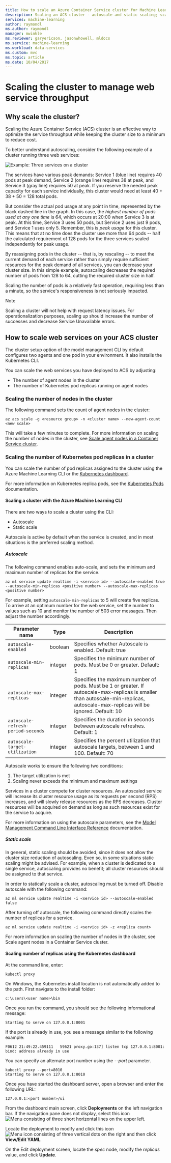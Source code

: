 ```yaml
---
title: How to scale an Azure Container Service cluster for Machine Learning | Microsoft Docs
description: Scaling an ACS cluster - autoscale and static scaling; scaling the number of nodes in the cluster
services: machine-learning
author: raymondl
ms.author: raymondl
manager: mwinkle
ms.reviewer: garyericson, jasonwhowell, mldocs
ms.service: machine-learning
ms.workload: data-services
ms.custom: mvc
ms.topic: article
ms.date: 10/04/2017
---
```


# Scaling the cluster to manage web service throughput

## Why scale the cluster?

Scaling the Azure Container Service (ACS) cluster is an effective way to optimize the service throughput while keeping the cluster size to a minimum to reduce cost. 

To better understand autoscaling, consider the following example of a cluster running three web services:

![Example: Three services on a cluster](media/how-to-scale-clusters/three-services.png)

The services have various peak demands: Service 1 (blue line) requires 40 pods at peak demand, Service 2 (orange line) requires 38 at peak, and Service 3 (gray line) requires 50 at peak. If you reserve the needed peak capacity for each service individually, this cluster would need at least 40 + 38 + 50 = 128 total pods.

But consider the actual pod usage at any point in time, represented by the black dashed line in the graph. In this case, the *highest number of pods used at any one time* is 64, which occurs at 20:00 when Service 3 is at peak. At this time, Service 3 uses 50 pods, but Service 2 uses just 9 pods, and Service 1 uses only 5. Remember, this is *peak usage* for this cluster. This means that at no time does the cluster use more than 64 pods -- half the calculated requirement of 128 pods for the three services scaled independently for peak usage.

By reassigning pods in the cluster -- that is, by rescaling -- to meet the current demand of each service rather than simply require sufficient resources for the peak demand of all services, you can decrease your cluster size. In this simple example, autoscaling decreases the required number of pods from 128 to 64, cutting the required cluster size in half.

Scaling the number of pods is a relatively fast operation, requiring less than a minute, so the service's responsiveness is not seriously impacted.

> [!NOTE]
> Scaling a cluster will not help with request latency issues. For operationalization purposes, scaling up should increase the number of successes and decrease Service Unavailable errors. 

## How to scale web services on your ACS cluster

The cluster setup option of the model management CLI by default configures two agents and one pod in your environment. It also installs the Kubernetes CLI.

You can scale the web services you have deployed to ACS by adjusting:

* The number of agent nodes in the cluster
* The number of Kubernetes pod replicas running on agent nodes

### Scaling the number of nodes in the cluster

The following command sets the count of agent nodes in the cluster:

```
az acs scale -g <resource group> -n <cluster name> --new-agent-count <new scale>
```

This will take a few minutes to complete. For more information on scaling the number of nodes in the cluster, see [Scale agent nodes in a Container Service cluster](https://docs.microsoft.com/azure/container-service/container-service-scale).

### Scaling the number of Kubernetes pod replicas in a cluster
 
You can scale the number of pod replicas assigned to the cluster using the Azure Machine Learning CLI or the [Kubernetes dashboard](https://kubernetes.io/docs/tasks/access-application-cluster/web-ui-dashboard/).

For more information on Kubernetes replica pods, see the [Kubernetes Pods](https://kubernetes.io/docs/concepts/workloads/pods/pod/) documentation.

#### Scaling a cluster with the Azure Machine Learning CLI

There are two ways to scale a cluster using the CLI:

- Autoscale
- Static scale

Autoscale is active by default when the service is created, and in most situations is the preferred scaling method.

##### Autoscale

The following command enables auto-scale, and sets the minimum and maximum number of replicas for the service.

```
az ml service update realtime -i <service id> --autoscale-enabled true --autoscale-min-replicas <positive number> --autoscale-max-replicas <positive number>
```

For example, setting `autoscale-min-replicas` to 5 will create five replicas. To arrive at an optimum number for the web service, set the number to values such as 10 and monitor the number of 503 error messages. Then adjust the number accordingly.


| Parameter name | Type | Description |
|--------------------|--------------------|--------------------|
| `autoscale-enabled` | boolean | Specifies whether Autoscale is enabled. Default: true |
| `autoscale-min-replicas` | integer | Specifies the minimum number of pods. Must be 0 or greater. Default: 1 |
| `autoscale-max-replicas` | integer | Specifies the maximum number of pods. Must be 1 or greater. If autoscale-max-replicas is smaller than autoscale-min-replicas, autoscale-max-replicas will be ignored. Default: 10 |
| `autoscale-refresh-period-seconds` | integer | Specifies the duration in seconds between autoscale refreshes. Default: 1 |
| `autoscale-target-utilization` | integer | Specifies the percent utilization that autoscale targets, between 1 and 100. Default: 70 |

Autoscale works to ensure the following two conditions:

1. The target utilization is met
2. Scaling never exceeds the minimum and maximum settings

Services in a cluster compete for cluster resources. An autoscaled service will increase its cluster resource usage as its requests per second (RPS) increases, and will slowly release resources as the RPS decreases. Cluster resources will be acquired on demand as long as such resources exist for the service to acquire.

For more information on using the autoscale parameters, see the [Model Management Command Line Interface Reference](model-management-cli-reference.md) documentation.

##### Static scale

In general, static scaling should be avoided, since it does not allow the cluster size reduction of autoscaling. Even so, in some situations static scaling might be advised. For example, when a cluster is dedicated to a single service, autoscaling provides no benefit; all cluster resources should be assigned to that service.

In order to statically scale a cluster, autoscaling must be turned off. Disable autoscale with the following command:

```
az ml service update realtime -i <service id> --autoscale-enabled false
```

After turning off autoscale, the following command directly scales the number of replicas for a service.

```
az ml service update realtime -i <service id> -z <replica count>
```
 
For more information on scaling the number of nodes in the cluster, see Scale agent nodes in a Container Service cluster.

#### Scaling number of replicas using the Kubernetes dashboard

At the command line, enter:

```
kubectl proxy
```

On Windows, the Kubernetes install location is not automatically added to the path. First navigate to the install folder:

```
c:\users\<user name>\bin
```

Once you run the command, you should see the following informational message:

```
Starting to serve on 127.0.0.1:8001
```

If the port is already in use, you see a message similar to the following example:

```
F0612 21:49:22.459111   59621 proxy.go:137] listen tcp 127.0.0.1:8001: bind: address already in use
```

You can specify an alternate port number using the *--port* parameter.

```
kubectl proxy --port=8010
Starting to serve on 127.0.0.1:8010
```

Once you have started the dashboard server, open a browser and enter the following URL:

```
127.0.0.1:<port number>/ui
```

From the dashboard main screen, click **Deployments** on the left navigation bar. If the navigation pane does not display, select this icon ![Menu consisting of three short horizontal lines](media/how-to-scale-clusters/icon-hamburger.png) on the upper left.

Locate the deployment to modify and click this icon ![Menu icon consisting of three vertical dots](media/how-to-scale-clusters/icon-kebab.png) on the right and then click **View/Edit YAML**.

On the Edit deployment screen, locate the *spec* node, modify the *replicas* value, and click **Update**.
